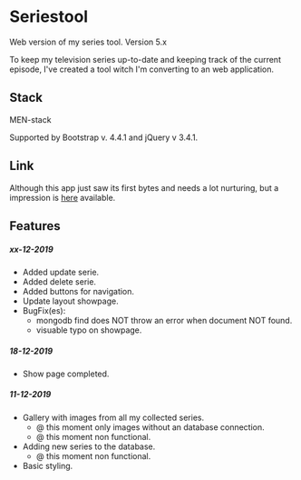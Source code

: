 # Seriestool
Web version of my series tool. Version 5.x

To keep my television series up-to-date and keeping track of the current episode, I've created a tool witch I'm converting to an web application.

## Stack
MEN-stack

Supported by Bootstrap v. 4.4.1 and jQuery v 3.4.1.

## Link
Although this app just saw its first bytes and needs a lot nurturing, but a impression is [here](http://85.150.72.244:3666) available.

## Features
##### xx-12-2019
* Added update serie.
* Added delete serie.
* Added buttons for navigation.
* Update layout showpage.
* BugFix(es):
    * mongodb find does NOT throw an error when document NOT found.
    * visuable typo on showpage.

##### 18-12-2019
* Show page completed.

##### 11-12-2019
* Gallery with images from all my collected series.
    * @ this moment only images without an database connection.
    * @ this moment non functional.
* Adding new series to the database.
    * @ this moment non functional.
* Basic styling.
